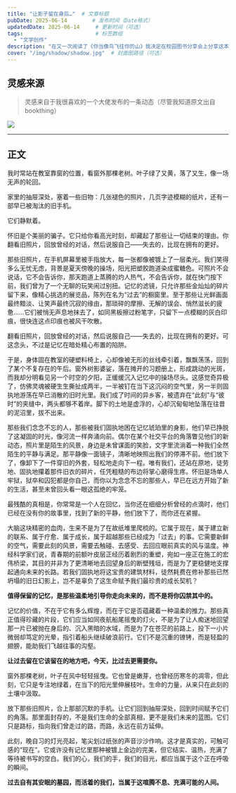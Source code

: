 ```yaml
---
title: "让影子留在身后…"  # 文章标题
pubDate: 2025-06-14        # 发布时间（Date格式）
updatedDate: 2025-06-14     # 更新时间（可选）
tags:                       # 标签数组
  - "文学创作"
description: "在又一次阅读了《你当像鸟飞往你的山》我决定在校园图书分享会上分享这本书"  # 摘要
cover: "/img/shadow/shadow.jpg"  # 封面图路径（可选）
---
```


## 灵感来源

> 灵感来自于我很喜欢的一个大佬发布的一条动态（尽管我知道原文出自bookthing）

![](/img/shadow/linggan.png)

---

## 正文


我时常站在教室靠窗的位置，看窗外那棵老树。叶子绿了又黄，落了又生，像一场无声的轮回。

家里的抽屉深处，塞着一些旧物：几张褪色的照片，几页字迹模糊的纸片，还有一部早已被淘汰的旧手机。

它们静默着。

怀旧是个美丽的骗子。它只给你看高光时刻，却藏起了那些让一切结束的理由。你翻看旧照片，回放曾经的对话，然后说服自己——失去的，比现在拥有的更好。

那些旧照片，在手机屏幕里被手指放大，每一张都像被镀上了一层柔光。我们笑得多么无忧无虑，背景是夏天傍晚的操场，阳光把塑胶跑道染成蜜糖色。可照片不会说话，它不会告诉你，那天跑道上蒸腾的灼人热气，不会告诉你，就在快门按下前，我们曾为了一个无聊的玩笑闹过别扭。记忆的滤镜，只允许那些金灿灿的碎片留下来，像精心挑选的展览品，陈列在名为“过去”的橱窗里。至于那些让光鲜画面最终黯淡、让笑声最终沉寂的缘由，那琐碎的摩擦、无解的误会、悄然滋长的疲惫……它们被悄无声息地抹去了，如同黑板擦过粉笔字，只留下一点模糊的灰白印痕，很快连这点印痕也被风干吹散。

翻看旧照片，回放曾经的对话，然后说服自己——失去的，比现在拥有的更好。可这念头，不过是记忆在暗处精心布置的陷阱。

于是，身体固在教室的硬塑料椅上，心却像被无形的丝线牵引着，飘飘荡荡，回到了某个不复存在的午后。窗外树影婆娑，落在摊开的习题册上，形成跳动的光斑，而我却分明看见另一个时空的夕阳，正缓缓沉入记忆中的操场尽头。这感觉奇异极了，仿佛灵魂被硬生生撕扯成两半，一半被钉在当下这沉闷的空气里，另一半则固执地游荡在早已消散的旧时光里。我们成了时间的异乡客，被遗弃在“此刻”与“彼时”的夹缝中，两头都够不着岸。脚下的土地是虚浮的，心却沉甸甸地坠落在往昔的泥沼里，拔不出来。

那些我们念念不忘的人，那些被我们固执地困在记忆琥珀里的身影，他们早已挣脱了这凝固的时光，像河流一样奔涌向前。偶尔在某个社交平台的角落瞥见他们的新动态，照片里是陌生的风景，身边是未曾谋面的笑脸，文字里流淌着一种我们全然陌生的平静与满足。那平静像一面镜子，清晰地映照出我们的停滞不前。他们放下了，像卸下了一件穿旧的外套，轻松地走向下一程。唯有我们，还站在原地，徒劳地、固执地攥着那件旧衣的碎片，任凭粗糙的布边将掌心磨得生疼。怀旧是场单人牢狱，狱卒和囚犯都是你自己，而你以为念念不忘的那些人，早已在远方开始了新的生活，甚至未曾回头看一眼这孤绝的牢笼。

最残酷的真相是，你常常是一个人在回忆，当你还在细细分析曾经的点滴时，他们已经在没有你的故事里，找到了新的平静，他们放下了，而你还在紧握。

大脑这块精密的血肉，生来不是为了在故纸堆里爬梳的。它属于现在，属于建立新的联系、属于疗愈、属于成长，属于超越那些已经成为「过去」的事。它需要新鲜的空气，需要此刻的风景，需要去触碰、去感受、去回应眼前真实的风与温度。神经科学家们说，青春期的前额叶皮层正经历着剧烈的重塑，宛如一座正在施工的宏伟桥梁，其目的并非为了更清晰地去回望身后的断壁残垣，而是为了更稳健地支撑起通向未来的长路。若我们固执地将这宝贵的建筑材料，徒然耗费在修补那些已然坍塌的旧日幻影上，岂不是辜负了这生命赋予我们最珍贵的成长契机？

**值得保留的记忆，是那些温柔地引导你走向未来的，而不是将你囚禁其中的。**

记忆的价值，不在于它有多么辉煌，而在于它是否蕴藏着一种温柔的推力。那些真正值得珍藏的片段，它们应当如同夜航船尾摇曳的灯火，不是为了让人痴迷地回望那一片已被抛在身后的、沉入黑暗的水域，而是为了在苍茫的前路上，投下一小片微弱却笃定的光晕，指引着船头继续破浪前行。它们不是沉重的镣铐，而是轻盈的翅膀，能助我们飞越往事的沟壑。

**让过去留在它该留在的地方吧，今天，比过去更需要你。**

窗外那棵老树，叶子在风中轻轻摇曳。它也曾是嫩芽，也曾经历寒冬的凋零，但此刻，它只是专注地绿着，在当下的阳光里伸展枝叶。生命的力量，从来只在此刻的土壤中汲取。

放下那些旧照片，合上那部沉默的手机。让它们回到抽屉深处，回到时间赋予它们的角落。那里面封存的，不是我们生命的全部真相，更不是我们未来的蓝图。它们只是路标，指向我们曾走过的路，而路，永远在前方延伸。

此刻，晚自习的灯光亮起，笔尖划过纸张的声音沙沙作响。这才是真实的，可触可感的“现在”。它或许没有记忆里那种被镀上金边的完美，但它结实、温热，充满了等待被书写的空白。我们的心，我们的手，我们的目光，都应当属于这个正在呼吸的瞬间。

**过去自有其安眠的墓园，而活着的我们，当属于这喧腾不息、充满可能的人间。**